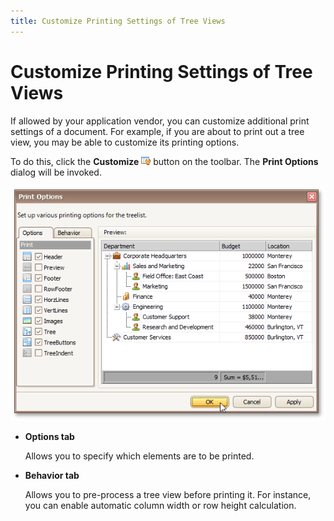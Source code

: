 ```yaml
---
title: Customize Printing Settings of Tree Views
---
```

# Customize Printing Settings of Tree Views
If allowed by your application vendor, you can customize additional print settings of a document. For example, if you are about to print out a tree view, you may be able to customize its printing options.

To do this, click the **Customize** ![previewButtonCustomize](../../../../images/Img7442.png) button on the toolbar. The **Print Options** dialog will be invoked.

![PreviewPrintableEditorTree](../../../../images/Img7446.png)
* **Options tab**
	
	Allows you to specify which elements are to be printed.
* **Behavior tab**
	
	Allows you to pre-process a tree view before printing it. For instance, you can enable automatic column width or row height calculation.